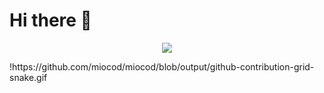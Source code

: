 # Hi there 👋 
<p align="center">
  <a href="https://skillicons.dev">
    <img src="https://skillicons.dev/icons?i=java,html,css,js,androidstudio,py,ps,pr,php,solidity,vscode,bizagi" />
  </a>
</p>
!https://github.com/miocod/miocod/blob/output/github-contribution-grid-snake.gif
